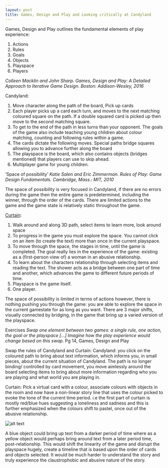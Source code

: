 ```yaml
---
layout: post
title: Games, Design and Play and Looking critically at Candyland
---
```

Games, Design and Play outlines the fundamental elements of play experience:

1. Actions
2. Rules
3. Goals
4. Objects
5. Playspace
6. Players

_Colleen Macklin and John Sharp. Games, Design and Play: A Detailed Approach to Iterative Game Design. Boston: Addison-Wesley, 2016_


Candyland:
1. Move character along the path of the board, Pick up cards 
2. Each player picks up a card each turn, and moves to the next matching coloured square on the path. If a double squared card is picked up then move to the second matching square.
3. To get to the end of the path in less turns than your opponent. The goals of the game also include teaching young children about colour matching, counting and following rules within a game. 
4. The cards dictate the following moves. Special paths bridge squares allowing you to advance further along the board
5. The playspace is the board, which also contains objects (bridges mentioned) that players can use to skip ahead. 
6. Multiplayer game for young children.

‘Space of possibility’ 
_Katie Salen and Eric Zimmerman. Rules of Play: Game Design Fundamentals. Cambridge, Mass.: MIT, 2010_

The space of possibility is very focused in Candyland, if there are no errors during the game then the entire game is predetermined, including the winner, through the order of the cards. There are limited actions to the game and the game state is relatively static throughout the game.  

[Curtain](https://dreamfeel.itch.io/curtain):
1. Walk around and along 3D path, select items to learn more, look around space
2. To progress in the game you must explore the space. You cannot click on an item (to create the text) more than once in the current playspace.
3. To move through the space, the stages in time, until the game is completed. The goal really lies in the experience of the game: existing as a (first-person view of) a woman in an abusive relationship. 
4. To learn about the characters relationship through selecting items and reading the text. The shower acts as a bridge between one part of time and another, which advances the game to different future periods of time.
5. Playspace is the game itself.
6. One player. 

The space of possibility is limited in terms of actions however, there is nothing pushing you through the game: you are able to explore the space in the current gamestate for as long as you want. There are 3 major shifts, visually connected by bridging, in the game that bring up a varied version of the playspace.  

Exercises
_Swap one element between two games: a single rule, one action, the goal or the playspace […] Imagine how the play experience would change based on this swap._
Pg 14, Games, Design and Play

Swap the rules of Candyland and Curtain:
Candyland: you click on the coloured path to bring about text information, which informs you, in small pieces, about the current situation of Candyland. The path is no longer binding/ controlled by card movement, you move aimlessly around the board selecting items to bring about more information regarding who you are playing and what world you are playing in.

Curtain: Pick a virtual card with a colour, associate colours with objects in the room and now have a non-linear story line that uses the colour picked to evoke the tone of the current time period. i.e the first part of curtain is mostly red/blue hues suggesting a loneliness and sadness and this is further emphasized when the colours shift to pastel, once out of the abusive relationship.

![alt text](https://img.itch.zone/aW1hZ2UvMTA0NzYvMzE1MjkuZ2lm/original/LbFznM.gif)

A blue object could bring up text from a darker period of time where as a yellow object would perhaps bring around text from a later period time, post-relationship. This would shift the linearity of the game and disrupt the playspace hugely, create a timeline that is based upon the order of cards and objects selected. It would be much harder to understand the story and truly experience the claustrophobic and abusive nature of the story.  


